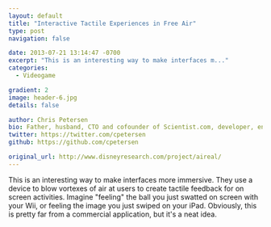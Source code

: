 ```yaml
---
layout: default
title: "Interactive Tactile Experiences in Free Air"
type: post
navigation: false

date: 2013-07-21 13:14:47 -0700
excerpt: "This is an interesting way to make interfaces m..."
categories:
  - Videogame

gradient: 2
image: header-6.jpg
details: false

author: Chris Petersen
bio: Father, husband, CTO and cofounder of Scientist.com, developer, entrepreneur and technologist.
twitter: https://twitter.com/cpetersen
github: https://github.com/cpetersen

original_url: http://www.disneyresearch.com/project/aireal/
---
```



This is an interesting way to make interfaces more immersive. They use a device to blow vortexes of air at users to create tactile feedback for on screen activities. Imagine "feeling" the ball you just swatted on screen with your Wii, or feeling the image you just swiped on your iPad. Obviously, this is pretty far from a commercial application, but it's a neat idea.

